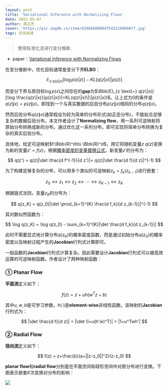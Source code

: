 ```yaml
---
layout: post
title: 'Variational Inference with Normalizing Flows'
date: 2022-05-07
author: 郑之杰
cover: 'https://pic.imgdb.cn/item/629b56080947543129969877.jpg'
tags: 论文阅读
---
```


> 使用标准化流进行变分推断.

- paper：[Variational Inference with Normalizing Flows](https://arxiv.org/abs/1505.05770)

在变分推断中，优化目标通常是变分下界**ELBO**：

$$ \mathbb{E}_{z \text{~} q(z|x)} [\log p(x | z)] - KL[q(z|x)||p(z)] $$

而变分下界与原目标$\log p(x)$之间存在的**gap**为$\Bbb{E}_{z \text{~} q(z\|x)}[\log \frac{q(z\|x)}{p(z\|x)}]=KL(q(z\|x)\|\|p(z\|x))$。让上式为$0$的条件是$q(z\|x)=p(z\|x)$，即找到一个与真实数据的后验分布$p(z\|x)$相同的分布$q(z\|x)$。

然而后验分布$q(z\|x)$通常假设为较为简单的分布形式(如正态分布)，不能拟合足够复杂的数据后验分布。本文作者设计了**Normalizing flow**，用一系列可逆映射将原始分布转换成新的分布。通过优化这一系列分布，即可实现将简单分布转换为复杂的真实后验分布。

具体地，给定可逆映射$f:\Bbb{R}^d\to \Bbb{R}^d$，用它将随机变量$z~q(z)$变换为新的变量$z'=f(z)$，根据[概率密度的变量替换公式](https://0809zheng.github.io/2022/04/30/variable.html)，新变量$z'$的分布为：

$$ q(z') = q(z)|\det \frac{d f^{-1}}{d z'}|= q(z)|\det \frac{d f}{d z}|^{-1} $$

为了构建足够复杂的分布，可以用多个类似的可逆映射$z_k=f_k(z_{k-1})$进行嵌套：

$$ z_0 \leftrightarrow z_1 \leftrightarrow z_2 \leftrightarrow \cdots  \leftrightarrow  z_{K-1}  \leftrightarrow  z_{K} $$

根据链式法则，变量$z_K$的分布为：

$$ q(z_K) = q(z_0)|\det \prod_{k=1}^{K} \frac{d f_k}{d z_{k-1}}|^{-1} $$

其对数似然函数为：

$$ \log q(z_K) = \log  q(z_0) - \sum_{k=1}^{K}|\det  \frac{d f_k}{d z_{k-1}}| $$

此时不需要显式地计算分布$q(z_K)$的概率密度函数，而是通过初始分布$q(z_0)$的概率密度以及映射过程产生的**Jacobian**行列式计算即可。

一般函数的**Jacobian**行列式计算复杂。因此需要设计**Jacobian**行列式可以被高效运算的可逆映射函数。作者设计了两种映射函数：

### ① Planar Flow
**平面流**定义如下：

$$ f(z) = z+uh(w^Tz+b) $$

其中$u,w,b$是可学习参数，$h(\cdot)$是**element-wise**非线性函数。该映射的**Jacobian**行列式为：

$$ |\det  \frac{d f}{d z}| = |\det  (I+u(h'w)^T)| = |1+u^Twh'| $$

### ② Radial Flow

**径向流**定义如下：

$$ f(z) = z+\frac{b}{a+||z-z_0||^2}(z-z_0) $$

**planar flow**和**radial flow**分别是在平面空间和球形空间中对原分布进行变换。下图表示嵌套$K$次变换对分布的影响：

![](https://pic.imgdb.cn/item/629c6c9b0947543129c3bcf6.jpg)

